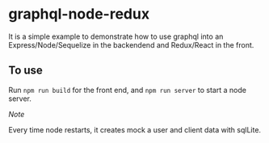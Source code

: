 # graphql-node-redux
It is a simple example to demonstrate how to use graphql into an Express/Node/Sequelize in the backendend and Redux/React in the front.

## To use
Run `npm run build` for the front end, and `npm run server` to start a node server.

*Note*

Every time node restarts, it creates mock a user and client data with sqlLite.